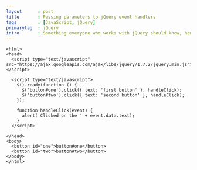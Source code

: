 ```yaml
---
layout      : post
title       : Passing parameters to jQuery event handlers
tags        : [JavaScript, jQuery]
primarytag  : jQuery
intro       : Something everyone who works with jQuery should know, how to pass parameters to a jQuery event handler. Pass a data object as the first argument on the event, the contents of the object will be transferred onto the data variable of event.
---
```


<!--prettify lang=html-->
    <html>
    <head>
      <script type="text/javascript" src="https://ajax.googleapis.com/ajax/libs/jquery/1.7.2/jquery.min.js"></script>

      <script type="text/javascript">
        $().ready(function () {
          $('button#one').click({ text: 'first button' }, handleClick);
          $('button#two').click({ text: 'second button' }, handleClick);
        });

        function handleClick(event) {
          alert('Clicked on the ' + event.data.text);
        }
      </script>

    </head>
    <body>
      <button id="one">button#one</button>
      <button id="two">button#two</button>
    </body>
    </html>